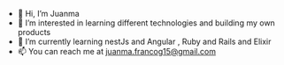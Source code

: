 - 👋 Hi, I’m Juanma
- 👀 I’m interested in learning different technologies and building my own products 
- 🌱 I’m currently learning nestJs and Angular , Ruby and Rails and Elixir
- 📫 You can reach me at juanma.francog15@gmail.com

<!---
JuanmaBuilds/JuanmaBuilds is a ✨ special ✨ repository because its `README.md` (this file) appears on your GitHub profile.
You can click the Preview link to take a look at your changes.
--->
